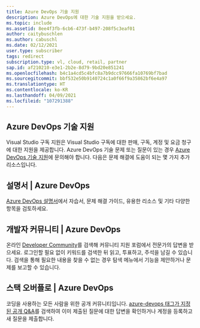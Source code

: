 ```yaml
---
title: Azure DevOps 기술 지원
description: Azure DevOps에 대한 기술 지원을 받으세요.
ms.topic: include
ms.assetid: 8ee4f3fb-6cb6-473f-b497-208f5c3eaf01
author: caitybuschlen
ms.author: cabuschl
ms.date: 02/12/2021
user.type: subscriber
tags: redirect
subscription.type: vl, cloud, retail, partner
sap.id: af210210-e3e1-2b2e-8d79-9bd20e851241
ms.openlocfilehash: b4c1a4cd5c4bfc8a7b9dcc97666fa10769bf7bad
ms.sourcegitcommit: bbf532e50b9140724c1a0f66f9a35862bf6e4a97
ms.translationtype: HT
ms.contentlocale: ko-KR
ms.lasthandoff: 04/09/2021
ms.locfileid: "107291388"
---
```

## <a name="azure-devops-technical-support"></a>Azure DevOps 기술 지원  

Visual Studio 구독 지원은 Visual Studio 구독에 대한 판매, 구독, 계정 및 요금 청구에 대한 지원을 제공합니다. Azure DevOps 기술 문제 또는 질문이 있는 경우 [Azure DevOps 기술 지원](https://azure.microsoft.com/support/devops/)에 문의해야 합니다. 다음은 문제 해결에 도움이 되는 몇 가지 추가 리소스입니다.

## <a name="documentation--azure-devops"></a>설명서 | Azure DevOps 

[Azure DevOps 설명서](https://docs.microsoft.com/azure/devops/?view=azure-devops&preserve-view=true)에서 자습서, 문제 해결 가이드, 유용한 리소스 및 기타 다양한 항목을 검토하세요.

## <a name="developer-community--azure-devops"></a>개발자 커뮤니티 | Azure DevOps

온라인 [Developer Community](https://developercommunity.visualstudio.com/spaces/21/index.html)를 검색해 커뮤니티 지원 포럼에서 전문가의 답변을 받으세요. 로그인할 필요 없이 키워드를 검색한 뒤 읽고, 투표하고, 주석을 남길 수 있습니다. 검색을 통해 필요한 내용을 찾을 수 없는 경우 탐색 메뉴에서 기능을 제안하거나 문제를 보고할 수 있습니다. 

## <a name="stack-overflow--azure-devops"></a>스택 오버플로 | Azure DevOps

코딩을 사용하는 모든 사람을 위한 공개 커뮤니티입니다. [azure-devops 태그가 지정된 공개 Q&A](https://stackoverflow.com/questions/tagged/azure-devops?tab=Newest)를 검색하여 이미 제출된 질문에 대한 답변을 확인하거나 계정을 등록하고 새 질문을 제출합니다. 
